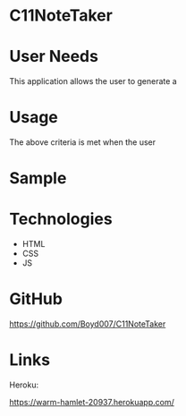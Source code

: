 # C11NoteTaker


# User Needs


This application allows the user to generate a   


# Usage



The above criteria is met when the user 

# Sample 


# Technologies

* HTML
* CSS
* JS


# GitHub

https://github.com/Boyd007/C11NoteTaker

# Links

Heroku:

https://warm-hamlet-20937.herokuapp.com/
